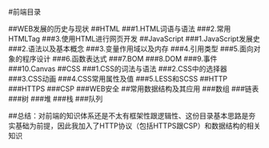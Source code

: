 #前端目录

##WEB发展的历史与现状
##HTML
###1.HTML词语与语法
###2.常用HTMLTag
###3.使用HTML进行网页开发
##JavaScript
###1.JavaScript发展史
###2.语法以及基本概念
###3.变量作用域以及内存
###4.引用类型
###5.面向对象的程序设计
###6.函数表达式
###7.BOM
###8.DOM
###9.事件
###10.Canvas
##CSS
###1.CSS的词法与语法
###2.CSS中的选择器
###3.CSS动画
###4.CSS常用属性及值
###5.LESS和SCSS
##HTTP
###HTTPS
###CSP
###WEB安全
##常用数据结构及其应用
###数组
###链表
###树
###堆
###栈
###队列

##总结：对前端的知识体系还是不太有框架性跟逻辑性、这份目录基本思路是夯实基础为前提，因此我加入了HTTP协议（包括HTTPS跟CSP）和数据结构的相关知识



